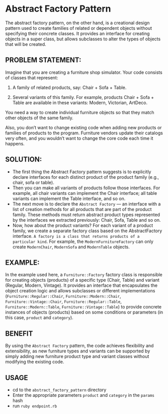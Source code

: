 # Abstract Factory Pattern

The abstract factory pattern, on the other hand, is a creational design pattern used to create families of related or dependent objects without specifying their concrete classes. It provides an interface for creating objects in a super class, but allows subclasses to alter the types of objects that will be created.

## PROBLEM STATEMENT:

Imagine that you are creating a furniture shop simulator. Your code consists of classes that represent:

1. A family of related products, say: Chair + Sofa + Table.

2. Several variants of this family. For example, products Chair + Sofa + Table are available in these variants: Modern, Victorian, ArtDeco.

You need a way to create individual furniture objects so that they match other objects of the same family.

Also, you don’t want to change existing code when adding new products or families of products to the program. Furniture vendors update their catalogs very often, and you wouldn’t want to change the core code each time it happens.

## SOLUTION:

- The first thing the Abstract Factory pattern suggests is to explicitly declare interfaces for each distinct product of the product family (e.g., chair, sofa or table).
- Then you can make all variants of products follow those interfaces. For example, all chair variants can implement the Chair interface; all table variants can implement the Table interface, and so on.
- The next move is to declare the `Abstract Factory` — an interface with a list of creation methods for all products that are part of the product family. These methods must return abstract product types represented by the interfaces we extracted previously: Chair, Sofa, Table and so on.
- Now, how about the product variants? For each variant of a product family, we create a separate factory class based on the AbstractFactory interface. `A factory is a class that returns products of a particular kind`. For example, the `ModernFurnitureFactory` can only create `ModernChair`, `ModernSofa` and `ModernTable` objects.

## EXAMPLE:

In the example used here, a `Furniture::Factory` factory class is responsible for creating objects (products) of a specific type (Chair, Table) and variant (Regular, Modern, Vintage). It provides an interface that encapsulates the object creation logic and allows subclasses or different implementations (`Furniture::Regular::Chair`, `Furniture::Modern::Chair`, `Furniture::Vintage::Chair`, `Furniture::Regular::Table`, `Furniture::Modern::Table`, `Furniture::Vintage::Table`) to provide concrete instances of objects (products) based on some conditions or parameters (in this case, `product` and `category`).

## BENEFIT

By using the `Abstract Factory` pattern, the code achieves flexibility and extensibility, as new furniture types and variants can be supported by simply adding new furniture product type and variant classes without modifying the existing code.

## USAGE

- cd to the `abstract_factory_pattern` directory
- Enter the appropriate parameters `product` and `category` in the `params` hash
- run `ruby endpoint.rb`
